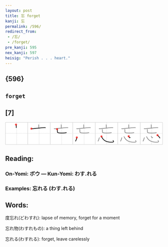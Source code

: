 ```yaml
---
layout: post
title: 忘 forget
kanji: 忘
permalink: /596/
redirect_from:
 - /忘/
 - /forget/
pre_kanji: 595
nex_kanji: 597
heisig: "Perish . . . heart."
---
```


## {596}

## `forget`

## [7]

<div class="stroke"><img src="../images/E5BF98.png" /></div>

## Reading:

### On-Yomi: ボウ &mdash; Kun-Yomi: わす.れる

### Examples: 忘れる (わす.れる)

## Words:

度忘れ(どわすれ): lapse of memory, forget for a moment

忘れ物(わすれもの): a thing left behind

忘れる(わすれる): forget, leave carelessly
